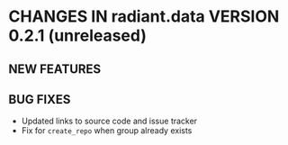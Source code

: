 # CHANGES IN radiant.data VERSION 0.2.1 (unreleased)

## NEW FEATURES

## BUG FIXES

- Updated links to source code and issue tracker
- Fix for `create_repo` when group already exists

